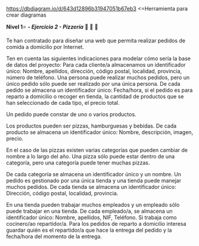 https://dbdiagram.io/d/643d12896b31947051b67eb3 <=Herramienta para crear diagramas

**Nivel 1**:star:
***- Ejercicio 2 - Pizzería*** :pizza: :pizza: :pizza:
 
Te han contratado para diseñar una web que permita realizar pedidos de comida a domicilio por Internet.

Ten en cuenta las siguientes indicaciones para modelar cómo sería la base de datos del proyecto:
Para cada cliente/a almacenamos un identificador único: Nombre, apellidos, dirección, código postal, localidad, provincia, número de teléfono.
Una persona puede realizar muchos pedidos, pero un único pedido sólo puede ser realizado por una única persona. De cada pedido se almacena un identificador único: Fecha/hora, si el pedido es para reparto a domicilio o recoger en tienda, la cantidad de productos que se han seleccionado de cada tipo, el precio total.

Un pedido puede constar de uno o varios productos.


Los productos pueden ser pizzas, hamburguesas y bebidas. De cada producto se almacena un identificador único: Nombre, descripción, imagen, precio.

En el caso de las pizzas existen varias categorías que pueden cambiar de nombre a lo largo del año. Una pizza sólo puede estar dentro de una categoría, pero una categoría puede tener muchas pizzas.


De cada categoría se almacena un identificador único y un nombre. Un pedido es gestionado por una única tienda y una tienda puede manejar muchos pedidos. De cada tienda se almacena un identificador único: Dirección, código postal, localidad, provincia.

En una tienda pueden trabajar muchos empleados y un empleado sólo puede trabajar en una tienda. De cada empleado/a, se almacena un identificador único: Nombre, apellidos, NIF, Teléfono.
Si trabaja como cocinero/ao repartidor/a. Para los pedidos de reparto a domicilio interesa guardar quién es el repartidor/a que hace la entrega del pedido y la fecha/hora del momento de la entrega.